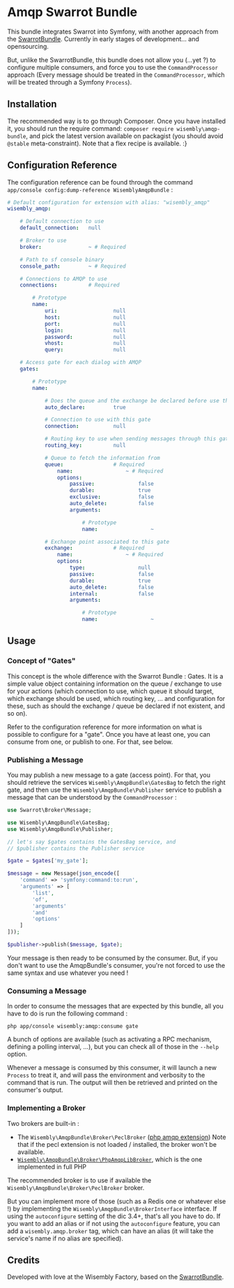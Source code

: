 Amqp Swarrot Bundle
===================
This bundle integrates Swarrot into Symfony, with another approach from the
[SwarrotBundle](http://github.com/swarrot/SwarrotBundle). Currently in early
stages of development... and opensourcing.

But, unlike the SwarrotBundle, this bundle does not allow you (...yet ?) to
configure multiple consumers, and force you to use the `CommandProcessor`
approach (Every message should be treated in the `CommandProcessor`, which will
be treated through a Symfony `Process`).

Installation
------------
The recommended way is to go through Composer. Once you have installed it, you
should run the require command: `composer require wisembly\amqp-bundle`, and
pick the latest version available on packagist (you should avoid `@stable`
meta-constraint). Note that a flex recipe is available. :}

Configuration Reference
-----------------------
The configuration reference can be found through the command
`app/console config:dump-reference WisemblyAmqpBundle` :

```yaml
# Default configuration for extension with alias: "wisembly_amqp"
wisembly_amqp:

    # Default connection to use
    default_connection:   null

    # Broker to use
    broker:               ~ # Required

    # Path to sf console binary
    console_path:         ~ # Required

    # Connections to AMQP to use
    connections:          # Required

        # Prototype
        name:
            uri:                  null
            host:                 null
            port:                 null
            login:                null
            password:             null
            vhost:                null
            query:                null

    # Access gate for each dialog with AMQP
    gates:

        # Prototype
        name:

            # Does the queue and the exchange be declared before use them
            auto_declare:         true

            # Connection to use with this gate
            connection:           null

            # Routing key to use when sending messages through this gate
            routing_key:          null

            # Queue to fetch the information from
            queue:                # Required
                name:                 ~ # Required
                options:
                    passive:              false
                    durable:              true
                    exclusive:            false
                    auto_delete:          false
                    arguments:

                        # Prototype
                        name:                 ~

            # Exchange point associated to this gate
            exchange:             # Required
                name:                 ~ # Required
                options:
                    type:                 null
                    passive:              false
                    durable:              true
                    auto_delete:          false
                    internal:             false
                    arguments:

                        # Prototype
                        name:                 ~
```

Usage
-----
### Concept of "Gates"
This concept is the whole difference with the Swarrot Bundle : Gates. It is a
simple value object containing information on the queue / exchange to use for
your actions (which connection to use, which queue it should target, which
exchange should be used, which routing key, ... and configuration for these,
such as should the exchange / queue be declared if not existent, and so on).

Refer to the configuration reference for more information on what is possible
to configure for a "gate". Once you have at least one, you can consume from one,
or publish to one. For that, see below.


### Publishing a Message
You may publish a new message to a gate (access point). For that, you should
retrieve the services `Wisembly\AmqpBundle\GatesBag` to fetch the right gate,
and then use the `Wisembly\AmqpBundle\Publisher` service to publish a message
that can be understood by the `CommandProcessor` :

```php
use Swarrot\Broker\Message;

use Wisembly\AmqpBundle\GatesBag;
use Wisembly\AmqpBundle\Publisher;

// let's say $gates contains the GatesBag service, and
// $publisher contains the Publisher service

$gate = $gates['my_gate'];

$message = new Message(json_encode([
    'command' => 'symfony:command:to:run',
    'arguments' => [
        'list',
        'of',
        'arguments'
        'and'
        'options'
    ]
]));

$publisher->publish($message, $gate);
```

Your message is then ready to be consumed by the consumer. But, if you don't
want to use the AmqpBundle's consumer, you're not forced to use the same syntax
and use whatever you need !

### Consuming a Message
In order to consume the messages that are expected by this bundle, all you have
to do is run the following command :

```
php app/console wisembly:amqp:consume gate
```

A bunch of options are available (such as activating a RPC mechanism, defining
a polling interval, ...), but you can check all of those in the `--help` option.

Whenever a message is consumed by this consumer, it will launch a new `Process`
to treat it, and will pass the environment and verbosity to the command that is
run. The output will then be retrieved and printed on the consumer's output.

### Implementing a Broker
Two brokers are built-in :

- The `Wisembly\AmqpBundle\Broker\PeclBroker` ([php amqp extension](https://pecl.php.net/package/amqp))
  Note that if the pecl extension is not loaded / installed, the broker won't
  be available.
- [`Wisembly\AmqpBundle\Broker\PhpAmqpLibBroker`](https://github.com/php-amqplib/php-amqplib),
  which is the one implemented in full PHP

The recommended broker is to use if available the
`Wisembly\AmqpBundle\Broker\PeclBroker` broker.

But you can implement more of those (such as a Redis one or whatever else !) by
implementing the `Wisembly\AmqpBundle\BrokerInterface` interface. If using the
`autoconfigure` setting of the dic 3.4+, that's all you have to do. If you want
to add an alias or if not using the `autoconfigure` feature, you can add a
`wisembly.amqp.broker` tag, which can have an alias (it will take the service's
name if no alias are specified).

Credits
-------
Developed with love at the Wisembly Factory, based on the
[SwarrotBundle](http://github.com/swarrot/SwarrotBundle).
